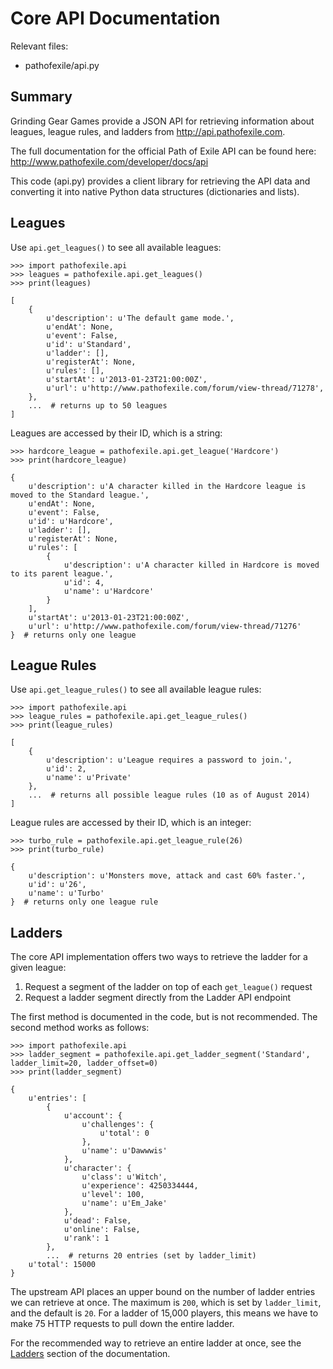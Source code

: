 Core API Documentation
======================

Relevant files:

* pathofexile/api.py

Summary
-------

Grinding Gear Games provide a JSON API for retrieving information about
leagues, league rules, and ladders from http://api.pathofexile.com.

The full documentation for the official Path of Exile API can be found here:
http://www.pathofexile.com/developer/docs/api

This code (api.py) provides a client library for retrieving the API data and
converting it into native Python data structures (dictionaries and lists).

Leagues
-------

Use `api.get_leagues()` to see all available leagues:

    >>> import pathofexile.api
    >>> leagues = pathofexile.api.get_leagues()
    >>> print(leagues)

    [
        {
            u'description': u'The default game mode.',
            u'endAt': None,
            u'event': False,
            u'id': u'Standard',
            u'ladder': [],
            u'registerAt': None,
            u'rules': [],
            u'startAt': u'2013-01-23T21:00:00Z',
            u'url': u'http://www.pathofexile.com/forum/view-thread/71278',
        },
        ...  # returns up to 50 leagues
    ]

Leagues are accessed by their ID, which is a string:

    >>> hardcore_league = pathofexile.api.get_league('Hardcore')
    >>> print(hardcore_league)

    {
        u'description': u'A character killed in the Hardcore league is moved to the Standard league.',
        u'endAt': None,
        u'event': False,
        u'id': u'Hardcore',
        u'ladder': [],
        u'registerAt': None,
        u'rules': [
            {
                u'description': u'A character killed in Hardcore is moved to its parent league.',
                u'id': 4,
                u'name': u'Hardcore'
            }
        ],
        u'startAt': u'2013-01-23T21:00:00Z',
        u'url': u'http://www.pathofexile.com/forum/view-thread/71276'
    }  # returns only one league


League Rules
------------

Use `api.get_league_rules()` to see all available league rules:

    >>> import pathofexile.api
    >>> league_rules = pathofexile.api.get_league_rules()
    >>> print(league_rules)

    [
        {
            u'description': u'League requires a password to join.',
            u'id': 2,
            u'name': u'Private'
        },
        ...  # returns all possible league rules (10 as of August 2014)
    ]

League rules are accessed by their ID, which is an integer:

    >>> turbo_rule = pathofexile.api.get_league_rule(26)
    >>> print(turbo_rule)

    {
        u'description': u'Monsters move, attack and cast 60% faster.',
        u'id': u'26',
        u'name': u'Turbo'
    }  # returns only one league rule


Ladders
-------

The core API implementation offers two ways to retrieve the ladder for a given
league:

1. Request a segment of the ladder on top of each `get_league()` request
2. Request a ladder segment directly from the Ladder API endpoint

The first method is documented in the code, but is not recommended. The second
method works as follows:

    >>> import pathofexile.api
    >>> ladder_segment = pathofexile.api.get_ladder_segment('Standard', ladder_limit=20, ladder_offset=0)
    >>> print(ladder_segment)

    {
        u'entries': [
            {
                u'account': {
                    u'challenges': {
                        u'total': 0
                    },
                    u'name': u'Dawwwis'
                },
                u'character': {
                    u'class': u'Witch',
                    u'experience': 4250334444,
                    u'level': 100,
                    u'name': u'Em_Jake'
                },
                u'dead': False,
                u'online': False,
                u'rank': 1
            },
            ...  # returns 20 entries (set by ladder_limit)
        u'total': 15000
    }

The upstream API places an upper bound on the number of ladder entries we can
retrieve at once. The maximum is `200`, which is set by `ladder_limit`, and the
default is `20`. For a ladder of 15,000 players, this means we have to make 75
HTTP requests to pull down the entire ladder.

For the recommended way to retrieve an entire ladder at once, see the
<a href="ladders.md">Ladders</a> section of the documentation.
